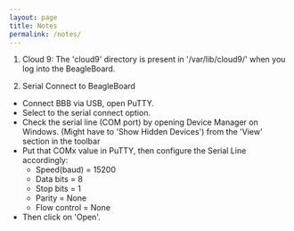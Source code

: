 ```yaml
---
layout: page
title: Notes
permalink: /notes/
---
```


1. Cloud 9:
The 'cloud9' directory is present in '/var/lib/cloud9/' when you log into the BeagleBoard.

2. Serial Connect to BeagleBoard
- Connect BBB via USB, open PuTTY.
- Select to the serial connect option.
- Check the serial line (COM port) by opening Device Manager on Windows. (Might have to 'Show Hidden Devices') from the 'View' section in the toolbar
- Put that COMx value in PuTTY, then configure the Serial Line accordingly:
  - Speed(baud) = 15200
  - Data bits = 8
  - Stop bits = 1
  - Parity = None
  - Flow control = None
- Then click on 'Open'.
